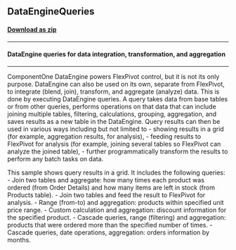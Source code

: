 ## DataEngineQueries
#### [Download as zip](https://minhaskamal.github.io/DownGit/#/home?url=https://github.com/GrapeCity/ComponentOne-WinForms-Samples/tree/master/NetFramework\FlexPivot\VB\DataEngineQueries)
____
#### DataEngine queries for data integration, transformation, and aggregation
____
ComponentOne DataEngine powers FlexPivot control, but it is not its only purpose. DataEngine can also be used on its own, separate from FlexPivot, to integrate (blend, join), transform, and aggregate (analyze) data. This is done by executing DataEngine queries. A query takes data from base tables or from other queries, performs operations on that data that can include joining multiple tables, filtering, calculations, grouping, aggregation, and saves results as a new table in the DataEngine. Query results can then be used in various ways including but not limited to - showing results in a grid (for example, aggregation results, for analysis), - feeding results to FlexPivot for analysis (for example, joining several tables so FlexPivot can analyze the joined table), - further programmatically transform the results to perform any batch tasks on data. 

This sample shows query results in a grid. It includes the following queries: - Join two tables and aggregate: how many times each product was ordered (from Order Details) and how many items are left in stock (from Products table). - Join two tables and feed the result to FlexPivot for analysis. - Range (from-to) and aggregation: products within specified unit price range. - Custom calculation and aggregation: discount information for the specified product. - Cascade queries, range (filtering) and aggregation: products that were ordered more than the specified number of times. - Cascade queries, date operations, aggregation: orders information by months. 









